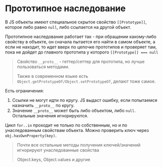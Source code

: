 # Прототипное наследование

В JS объекты имеют специальное скрытое свойство `[[Prototype]]`, которое либо равно `null`, либо ссылается на другой
объект.

Прототипное наследование работает так - при обращении какому-либо свойству в объекте, он сначала пытается его найти в
самом объекте, а если не находит, то идет вверх по цепочке прототипов и проверяет там, пока не дойдет до главного прототипа
у которого `[[Prototype]] === null`

> Свойство `__proto__` - геттер/сеттер для прототипа, но лучше пользоваться методами.
> 
> Также в современном языке есть `Object.getPrototypeOf/Object.setPrototypeOf`, делают тоже самое.

Есть ограничения:

1. Ссылки не могут идти по кругу. JS выдаст ошибку, если попытаемся назначить `__proto__` по кругу.
2. Значение `__proto__` может быть либо объектом, либо `null`. Остальные значения игнорируются.

Цикл `for..in` проходит не только по собственным, но и по унаследованным свойствам объекта.
Можно проверить ключ через `obj.hasOwnProperty(key)`.

> Почти все остальные методы получения ключей/значений игнорируют унаследованные свойства
> 
> Object.keys, Object.values и другие


